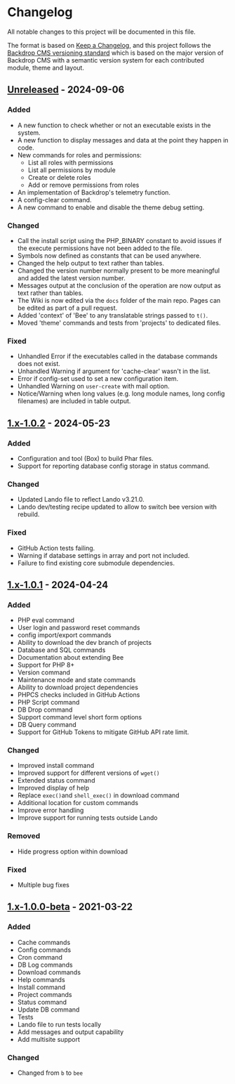 # Changelog

All notable changes to this project will be documented in this file.

The format is based on [Keep a Changelog](https://keepachangelog.com/en/1.1.0/),
and this project follows the
[Backdrop CMS versioning standard](https://github.com/backdrop-ops/contrib#releases)
which is based on the major version of Backdrop CMS with a semantic version
system for each contributed module, theme and layout.

## [Unreleased] - 2024-09-06

### Added
- A new function to check whether or not an executable exists in the system.
- A new function to display messages and data at the point they happen in code.
- New commands for roles and permissions:
  - List all roles with permissions
  - List all permissions by module
  - Create or delete roles
  - Add or remove permissions from roles
- An implementation of Backdrop's telemetry function.
- A config-clear command.
- A new command to enable and disable the theme debug setting.

### Changed
- Call the install script using the PHP_BINARY constant to avoid issues if the
execute permissions have not been added to the file.
- Symbols now defined as constants that can be used anywhere.
- Changed the help output to text rather than tables.
- Changed the version number normally present to be more meaningful and added the latest version number.
- Messages output at the conclusion of the operation are now output as text rather than tables.
- The Wiki is now edited via the `docs` folder of the main repo. Pages can be edited as part of a pull request.
- Added 'context' of 'Bee' to any translatable strings passed to `t()`.
- Moved 'theme' commands and tests from 'projects' to dedicated files.

### Fixed
- Unhandled Error if the executables called in the database commands does
not exist.
- Unhandled Warning if argument for 'cache-clear' wasn't in the list.
- Error if config-set used to set a new configuration item.
- Unhandled Warning on `user-create` with mail option.
- Notice/Warning when long values (e.g. long module names, long config
filenames) are included in table output.

## [1.x-1.0.2] - 2024-05-23

### Added
- Configuration and tool (Box) to build Phar files.
- Support for reporting database config storage in status command.

### Changed
- Updated Lando file to reflect Lando v3.21.0.
- Lando dev/testing recipe updated to allow to switch bee version with rebuild.

### Fixed
- GitHub Action tests failing.
- Warning if database settings in array and port not included.
- Failure to find existing core submodule dependencies.

## [1.x-1.0.1] - 2024-04-24

### Added
- PHP eval command
- User login and password reset commands
- config import/export commands
- Ability to download the dev branch of projects
- Database and SQL commands
- Documentation about extending Bee
- Support for PHP 8+
- Version command
- Maintenance mode and state commands
- Ability to download project dependencies
- PHPCS checks included in GitHub Actions
- PHP Script command
- DB Drop command
- Support command level short form options
- DB Query command
- Support for GitHub Tokens to mitigate GitHub API rate limit.

### Changed
- Improved install command
- Improved support for different versions of `wget()`
- Extended status command
- Improved display of help
- Replace `exec()`and `shell_exec()` in download command
- Additional location for custom commands
- Improve error handling
- Improve support for running tests outside Lando

### Removed
- Hide progress option within download

### Fixed
- Multiple bug fixes

## [1.x-1.0.0-beta] - 2021-03-22

### Added
- Cache commands
- Config commands
- Cron command
- DB Log commands
- Download commands
- Help commands
- Install command
- Project commands
- Status command
- Update DB command
- Tests
- Lando file to run tests locally
- Add messages and output capability
- Add multisite support
### Changed
- Changed from `b` to `bee`

[Unreleased]: https://github.com/backdrop-contrib/bee/compare/1.x-1.0.2...HEAD
[1.x-1.0.2]: https://github.com/backdrop-contrib/bee/compare/1.x-1.0.1...1.x-1.0.2
[1.x-1.0.1]: https://github.com/backdrop-contrib/bee/compare/1.x-1.0.0-beta...1.x-1.0.1
[1.x-1.0.0-beta]: https://github.com/backdrop-contrib/bee/compare/v0.0.0...1.x-1.0.0-beta
